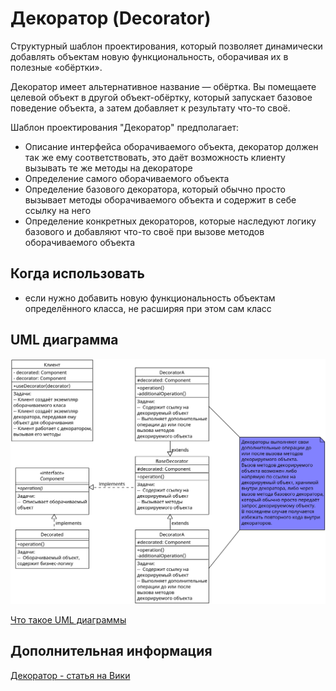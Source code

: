 # Декоратор (Decorator)

Структурный шаблон проектирования, который позволяет динамически добавлять
объектам новую функциональность, оборачивая их в полезные «обёртки».

Декоратор имеет альтернативное название — обёртка. Вы помещаете целевой объект
в другой объект-обёртку, который запускает базовое поведение объекта,
а затем добавляет к результату что-то своё.

Шаблон проектирования "Декоратор" предполагает:

- Описание интерфейса оборачиваемого объекта, декоратор должен так же
  ему соответствовать, это даёт возможность клиенту вызывать те же методы на
  декораторе
- Определение самого оборачиваемого объекта
- Определение базового декоратора, который обычно просто вызывает методы
  оборачиваемого объекта и содержит в себе ссылку на него
- Определение конкретных декораторов, которые наследуют логику базового и
  добавляют что-то своё при вызове методов оборачиваемого объекта

## Когда использовать

- если нужно добавить новую функциональность объектам определённого класса, не
  расширяя при этом сам класс

## UML диаграмма

![UML диаграмма декоратора](https://github.com/evgenylyozin/patterns/blob/b9399b0d3e93bdcd47b703535399b81a6f82944d/docs/oop-patterns/uml-diagrams/decorator.png)

[Что такое UML диаграммы](https://github.com/evgenylyozin/patterns/blob/6bd4dee6b7186d8703f4f3d8f852e72d185ae545/docs/diagram.md)

## Дополнительная информация

[Декоратор - статья на Вики](<https://ru.wikipedia.org/wiki/%D0%94%D0%B5%D0%BA%D0%BE%D1%80%D0%B0%D1%82%D0%BE%D1%80_(%D1%88%D0%B0%D0%B1%D0%BB%D0%BE%D0%BD_%D0%BF%D1%80%D0%BE%D0%B5%D0%BA%D1%82%D0%B8%D1%80%D0%BE%D0%B2%D0%B0%D0%BD%D0%B8%D1%8F)>)
